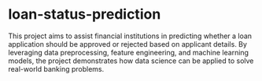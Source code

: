 # loan-status-prediction
This project aims to assist financial institutions in predicting whether a loan application should be approved or rejected based on applicant details. By leveraging data preprocessing, feature engineering, and machine learning models, the project demonstrates how data science can be applied to solve real-world banking  problems.
